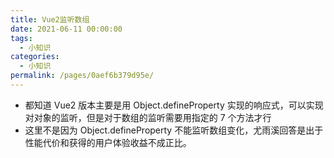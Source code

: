 ```yaml
---
title: Vue2监听数组
date: 2021-06-11 00:00:00
tags:
  - 小知识
categories:
  - 小知识
permalink: /pages/0aef6b379d95e/
---
```


- 都知道 Vue2 版本主要是用 Object.defineProperty 实现的响应式，可以实现对对象的监听，但是对于数组的监听需要用指定的 7 个方法才行
- 这里不是因为 Object.defineProperty 不能监听数组变化，尤雨溪回答是出于性能代价和获得的用户体验收益不成正比。
